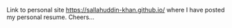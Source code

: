 Link to personal site https://sallahuddin-khan.github.io/ where I have posted my personal resume. Cheers...
